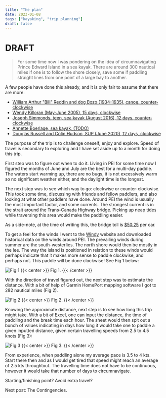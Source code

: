 ```yaml
---
title: "The plan"
date: 2023-01-08
tags: ["kayaking", "trip planning"]
draft: false
---
```


# DRAFT

> For some time now I was pondering on the idea of circumnavigating Prince Edward Island in a sea kayak. There are around 300 nautical miles if one is to follow the shore closely, save some if paddling straight lines from one point of a large bay to another.

A few people have done this already, and it is only fair to assume that there are more:

-   [William Arthur "Bill" Reddin and dog Bozo (1934-1935), canoe, counter-clockwise](https://islandvoices.ca/islandora/object/ivoices%3A318)
-   [Wendy Killoran (May-June 2005), 15 days, clockwise](https://glska.com/around-p-e-i-by-kayak/)
-   [Joseph Simmonds, teen, sea kayak (August 2016), 12 days, counter-clockwise](https://www.cbc.ca/news/canada/prince-edward-island/pei-kayak-1.3729504)
-   [Annette Boerlage, sea kayak, (TODO)](https://fourfeetonadventure.com/)
-   [Douglas Russell and Colin Hudson, SUP (June 2020), 12 days, clockwise](https://atlantic.ctvnews.ca/two-veterans-become-first-to-paddleboard-around-p-e-i-for-injured-soldiers-1.5978679)

The purpose of the trip is to challenge oneself, enjoy and explore. Speed of travel is secondary to exploring and I have set aside up to a month for doing this trip.

First step was to figure out when to do it. Living in PEI for some time now I figured the months of June and July are the best for a multi-day paddle. The waters start warming up, there are no bugs, it is not excessively warm so no significant weather either, and the daylight time is the longest.

The next step was to see which way to go: clockwise or counter-clockwise. This took some time, discussing with friends and fellow paddlers, and also looking at what other paddlers have done. Around PEI the wind is usually the most important factor, and some currents. The strongest current is in the strait around the Trans-Canada Highway bridge. Picking up neap tides while traversing this area would make the paddling easier.

As a side-note, at the time of writing this, the bridge toll is [$50.25](https://www.confederationbridge.com/tolls-fees) per car.

To get a feel for the winds I went to the [Windy](https://www.windy.com) website and downloaded historical data on the winds around PEI. The prevailing winds during summer are the south-westerlies. The north shore would then be mostly in the lee. The way the island is positioned in relation to these winds would perhaps indicate that it makes more sense to paddle clockwise, and perhaps not. This paddle will be done clockwise! See Fig 1 below:

![Fig 1](/Wind.jpg)
{{< center >}}
Fig 1.
{{< /center >}}

With the direction of travel figured out, the next step was to estimate the distance. With a bit of help of Garmin HomePort mapping software I got to 282 nautical miles (Fig 2).

![Fig 2](/Around.JPG)
{{< center >}}
Fig 2.
{{< /center >}}

Knowing the approximate distance, next step is to see how long this trip might take. With a bit of Excel, one can input the distance, the time of paddling and the break time each hour. The sheet would then spit out a bunch of values indicating in days how long it would take one to paddle a given inputted distance, given certain travelling speeds from 2.5 to 4.5 knots (Fig 3):

![Fig 3](/Calculator.JPG)
{{< center >}}
Fig 3.
{{< /center >}}

From experience, when paddling alone my average pace is 3.5 to 4 kts. Start there then and as I would get tired that speed might reach an average of 2.5 kts throughtout. The travelling time does not have to be continuous, however it would take that number of days to circumnavigate.

Starting/finishing point? Avoid extra travel?

Next post: The Contingencies.
